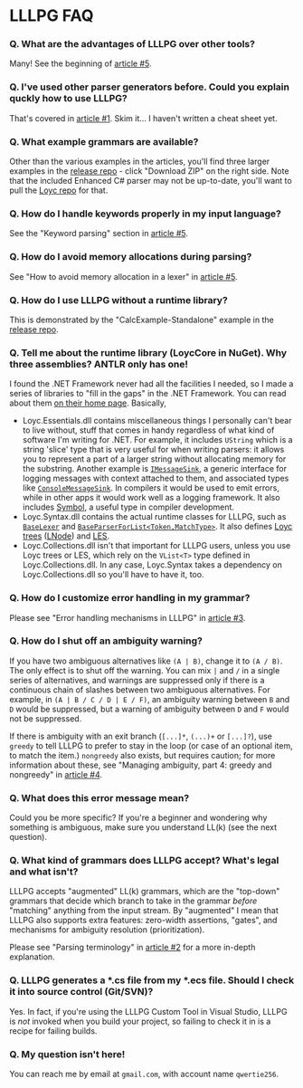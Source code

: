 LLLPG FAQ
=========

### Q. What are the advantages of LLLPG over other tools?

Many! See the beginning of [article #5](lllpg-part-5.html).

### Q. I've used other parser generators before. Could you explain quckly how to use LLLPG?

That's covered in [article #1](lllpg-part-1.html). Skim it... I haven't written a cheat sheet yet.

### Q. What example grammars are available?

Other than the various examples in the articles, you'll find three larger examples in the [release repo](https://github.com/qwertie/LLLPG-Release) - click "Download ZIP" on the right side. Note that the included Enhanced C# parser may not be up-to-date, you'll want to pull the [Loyc repo](https://github.com/qwertie/Loyc) for that.

### Q. How do I handle keywords properly in my input language?

See the "Keyword parsing" section in [article #5](lllpg-part-5.html).

### Q. How do I avoid memory allocations during parsing?

See "How to avoid memory allocation in a lexer" in [article #5](lllpg-part-5.html).

### Q. How do I use LLLPG without a runtime library?

This is demonstrated by the "CalcExample-Standalone" example in the [release repo](https://github.com/qwertie/LLLPG-Release).

### Q. Tell me about the runtime library (LoycCore in NuGet). Why three assemblies? ANTLR only has one!

I found the .NET Framework never had all the facilities I needed, so I made a series of libraries to "fill in the gaps" in the .NET Framework. You can read about them [on their home page](http://core.loyc.net/). Basically,

- Loyc.Essentials.dll contains miscellaneous things I personally can't bear to live without, stuff that comes in handy regardless of what kind of software I'm writing for .NET. For example, it includes `UString` which is a string 'slice' type that is very useful for when writing parsers: it allows you to represent a part of a larger string without allocating memory for the substring. Another example is [`IMessageSink`](http://loyc.net/doc/code/interfaceLoyc_1_1IMessageSink.html), a generic interface for logging messages with context attached to them, and associated types like [`ConsoleMessageSink`](http://loyc.net/doc/code/classLoyc_1_1ConsoleMessageSink.html). In compilers it would be used to emit errors, while in other apps it would work well as a logging framework. It also includes [Symbol](http://loyc.net/doc/code/classLoyc_1_1Symbol.html), a useful type in compiler development.
- Loyc.Syntax.dll contains the actual runtime classes for LLLPG, such as [`BaseLexer`](http://loyc.net/doc/code/classLoyc_1_1Syntax_1_1Lexing_1_1BaseLexer.html) and [`BaseParserForList<Token,MatchType>`](http://loyc.net/doc/code/classLoyc_1_1Syntax_1_1BaseParserForList_3_01Token_00_01MatchType_01_4.html). It also defines [Loyc trees](https://github.com/qwertie/LoycCore/wiki/Loyc-trees) ([LNode](http://loyc.net/doc/code/classLoyc_1_1Syntax_1_1LNode.html)) and [LES](https://github.com/qwertie/LoycCore/wiki/Loyc-Expression-Syntax).
- Loyc.Collections.dll isn't that important for LLLPG users, unless you use Loyc trees or LES, which rely on the `VList<T>` type defined in Loyc.Collections.dll. In any case, Loyc.Syntax takes a dependency on Loyc.Collections.dll so you'll have to have it, too.

### Q. How do I customize error handling in my grammar?

Please see "Error handling mechanisms in LLLPG" in [article #3](lllpg-part-3.html).

### Q. How do I shut off an ambiguity warning?

If you have two ambiguous alternatives like `(A | B)`, change it to `(A / B)`. The only effect is to shut off the warning. You can mix `|` and `/` in a single series of alternatives, and warnings are suppressed only if there is a continuous chain of slashes between two ambiguous alternatives. For example, in `(A | B / C / D | E / F)`, an ambiguity warning between `B` and `D` would be suppressed, but a warning of ambiguity between `D` and `F` would not be suppressed.

If there is ambiguity with an exit branch (`[...]*`, `(...)+` or `[...]?`), use `greedy` to tell LLLPG to prefer to stay in the loop (or case of an optional item, to match the item.) `nongreedy` also exists, but requires caution; for more information about these, see "Managing ambiguity, part 4: greedy and nongreedy" in [article #4](lllpg-part-4.html).

### Q. What does this error message mean?

Could you be more specific? If you're a beginner and wondering why something is ambiguous, make sure you understand LL(k) (see the next question).

### Q. What kind of grammars does LLLPG accept? What's legal and what isn't?

LLLPG accepts "augmented" LL(k) grammars, which are the "top-down" grammars that decide which branch to take in the grammar _before_ "matching" anything from the input stream. By "augmented" I mean that LLLPG also supports extra features: zero-width assertions, "gates", and mechanisms for ambiguity resolution (prioritization).

Please see "Parsing terminology" in [article #2](lllpg-part-2.html) for a more in-depth explanation.

### Q. LLLPG generates a *.cs file from my *.ecs file. Should I check it into source control (Git/SVN)?

Yes. In fact, if you're using the LLLPG Custom Tool in Visual Studio, LLLPG is _not_ invoked when you build your project, so failing to check it in is a recipe for failing builds.

### Q. My question isn't here!

You can reach me by email at `gmail.com`, with account name `qwertie256`.
